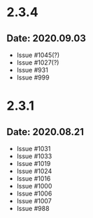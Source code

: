 # 2.3.4 
## Date: 2020.09.03

- Issue #1045(?)
- Issue #1027(?)
- Issue #931
- Issue #999

# 2.3.1 
## Date: 2020.08.21

- Issue #1031
- Issue #1033
- Issue #1019
- Issue #1024
- Issue #1016
- Issue #1000
- Issue #1006
- Issue #1007
- Issue #988

